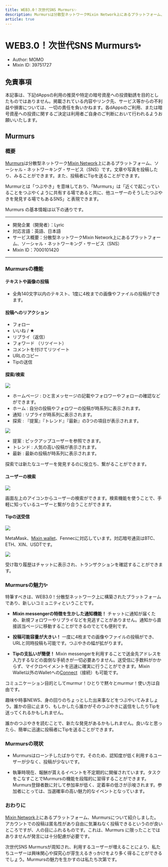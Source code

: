 ```yaml
---
title: WEB3.0！次世代SNS Murmurs✨
description: Murmursは分散型ネットワークMixin Network上にあるプラットフォーム、ソーシャル・ネットワーキング・サービス（SNS）です。
article: true
---
```


# WEB3.0！次世代SNS Murmurs✨

- Author: MOMO
- Mixin ID: 39751727

## 免責事項

本記事は、下記dAppsの利用の推奨や特定の暗号資産への投資勧誘を目的としたものではありません。掲載されている内容やリンク先、サービス等からの不利益や損害については、一切の責任を負いかねます。各dAppsのご利用、または暗号資産への投資に関するご決定は利用者ご自身のご判断において行われるようお願いいたします。

## Murmurs

### 概要

[Murmurs](https://murmurs.io/)は分散型ネットワーク[Mixin Network](https://mixin.network/)上にあるプラットフォーム、ソーシャル・ネットワーキング・サービス（SNS）です。文章や写真を投稿したり、みることができます。また、投稿者にTipを送ることができます。

Murmurとは「つぶやき」を意味しており、「Murmurs」は「近くで起こっていることをつぶやくように共有する場であると共に、他ユーザーのそうしたつぶやきを発見する場でもあるSNS」と表現できます。

Murmurs の基本情報は以下の通りです。

***
- 開発企業（開発者）：Lyric
- 対応言語：英語、日本語
- サービス概要：分散型ネットワークMixin Network上にあるプラットフォーム、ソーシャル・ネットワーキング・サービス（SNS）
- Mixin ID：7000101420
***

### Murmursの機能

#### テキストや画像の投稿

- 全角140文字以内のテキスト、1度に4枚までの画像やファイルの投稿ができます。

#### 投稿へのリアクション

- フォロー
- いいね / ★
- リプライ（返信）
- フォワード （リツイート）
- コメントを付けてリツイート
- URLのコピー
- Tipの送信

#### 探索/検索

![](./image1.jpeg)

- ホームページ : ひと言メッセージの記載やフォロワーやフォローの確認などができます。
- ホーム : 自分の投稿やフォロワーの投稿が時系列に表示されます。
- 通知 : リプライが時系列に表示されます。
- 探索 : 『提案』『トレンド』『最新』の3つの項目が表示されます。

![](./image2.jpeg)

- 提案 : ピックアップユーザーを参照できます。
- トレンド : 人気の高い投稿が表示されます。
- 最新 : 最新の投稿が時系列に表示されます。

探索では新たなユーザーを発見するのに役立ち、繋がることができます。

#### ユーザーの検索

![](./image3.jpeg)

画面左上のアイコンからユーザーの検索ができます。検索機能を使うことで、手軽に知っているユーザーと繋がり合うことができます。

#### Tipの送受信

![](./image4.jpeg)

MetaMask、[Mixin wallet](https://mixinwallet.com/)、Fennecに対応しています。対応暗号通貨はBTC、ETH、XIN、USDTです。

![](./image5.jpeg)

受け取り履歴はチャットに表示され、トランザクションを確認することができます。

### Murmursの魅力✨

特筆すべきは、WEB3.0！分散型ネットワーク上に構築されたプラットフォームであり、新しいコミュニティということです。

- **Mixin messengerの特徴を生かした通知機能！** チャットに通知が届くため、新規フォロワーやリプライなどを見逃すことがありません。通知から直接該当ページに移動することができるのでとても便利です。

- **投稿可能容量が大きい！** 一度に4枚までの画像やファイルの投稿ができ、URLと同時投稿も可能です。つぶやきの幅が拡がります。

- **Tipの支払いが簡便！** Mixin messengerを利用することで送金先アドレスを入力するなどの面倒な手続きが一切必要ありません。送受信に手数料がかからず、マイクロペイメントを迅速に確実に行うことができます。Mixin Wallet以外のWalletへの[Connect](https://murmurs.io/connect)（接続）も可能です。

コミュニケーション目的としてmurmur！ひとりで黙々とmurmur！使い方は自由です。

趣味や時事NEWS、身の回りのちょっとした出来事などをつぶやいてみましょう。誰かの目に止まり、もしかしたら誰かがそのつぶやきに返信をしたりTipを送ってくれるかもしれません。

誰かのつぶやきを読むことで、新たな発見があるかもしれません。良いなと思ったら、簡単に迅速に投稿者にTipを送ることができます。

### Murmursの現状

- Murmursはローンチしたばかりです。そのため、認知度が低く利用するユーザーが少なく、投稿が少ないです。

- 執筆時現在、報酬が貰えるイベントを不定期的に開催されています。タスクをこなすことでMurmursの機能を段階的に習得することができます。Murmurs登録者数に対して参加率が低く、定着率の低さが示唆されます。参加者にとっては、当選確率の高い魅力的なイベントとなっています。

### おわりに

[Mixin Network](https://mixin.network/)上にあるプラットフォーム、Murmursについて紹介しました。アカウントでの投稿は匿名性があり自由に気兼ねなく投稿できるというのが良いところですが、人の目にふれるものです。これは、Murmurs に限ったことではありませんが発言には十分配慮が必要です。

次世代SNS Murmursが周知され、利用するユーザーが増えることにより、私たちユーザーは興味関心や探究心が芽生えるきっかけをより多く得ることができるでしょう。Murmursの魅力を生かすのは私たち次第です。

